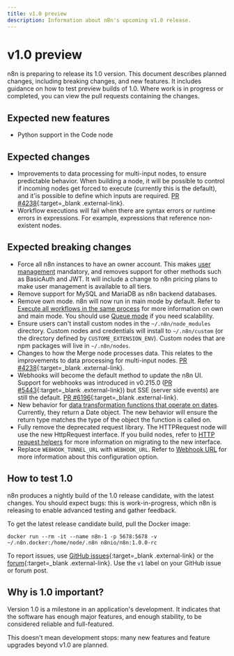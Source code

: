 ```yaml
---
title: v1.0 preview
description: Information about n8n's upcoming v1.0 release.
---
```


# v1.0 preview

n8n is preparing to release its 1.0 version. This document describes planned changes, including breaking changes, and new features. It includes guidance on how to test preview builds of 1.0. Where work is in progress or completed, you can view the pull requests containing the changes.

## Expected new features

* Python support in the Code node

## Expected changes

* Improvements to data processing for multi-input nodes, to ensure predictable behavior. When building a node, it will be possible to control if incoming nodes get forced to execute (currently this is the default), and it'is possible to define which inputs are required. [PR #4238](https://github.com/n8n-io/n8n/pull/4238){:target=_blank .external-link}.
* Workflow executions will fail when there are syntax errors or runtime errors in expressions. For example, expressions that reference non-existent nodes.


## Expected breaking changes

* Force all n8n instances to have an owner account. This makes [user management](/user-management/) mandatory, and removes support for other methods such as BasicAuth and JWT. It will include a change to n8n pricing plans to make user management is available to all tiers.
* Remove support for MySQL and MariaDB as n8n backend databases.
* Remove own mode. n8n will now run in main mode by default. Refer to [Execute all workflows in the same process](/hosting/environment-variables/configuration-methods/#execute-all-workflows-in-the-same-process) for more information on own and main mode. You should use [Queue mode](/hosting/scaling/queue-mode/) if you need scalability.
* Ensure users can't install custom nodes in the `~/.n8n/node_modules` directory. Custom nodes and credentials will install to `~/.n8n/custom` (or the directory defined by `CUSTOME_EXTENSION_ENV`). Custom nodes that are npm packages will live in `~/.n8n/nodes`.
* Changes to how the Merge node processes data. This relates to the improvements to data processing for multi-input nodes. [PR #4238](https://github.com/n8n-io/n8n/pull/4238){:target=_blank .external-link}.
* Webhooks will become the default method to update the n8n UI. Support for webhooks was introduced in v0.215.0 ([PR #5443](https://github.com/n8n-io/n8n/pull/5443){:target=_blank .external-link}) but SSE (server side events) are still the default. [PR #6196](https://github.com/n8n-io/n8n/pull/6196){:target=_blank .external-link}.
* New behavior for [data transformation functions that operate on dates](/code-examples/expressions/data-transformation-functions/dates/). Currently, they return a Date object. The new behavior will ensure the return type matches the type of the object the function is called on.
* Fully remove the deprecated request library. The HTTPRequest node will use the new HttpRequest interface. If you build nodes, refer to [HTTP request helpers](https://docs.n8n.io/integrations/creating-nodes/build/reference/http-helpers/) for more information on migrating to the new interface.
* Replace `WEBHOOK_TUNNEL_URL` with `WEBHOOK_URL`. Refer to [Webhook URL](/hosting/environment-variables/configuration-methods/#webhook-url) for more information about this configuration option.

## How to test 1.0

n8n produces a nightly build of the 1.0 release candidate, with the latest changes. You should expect bugs: this is work-in-progress, which n8n is releasing to enable advanced testing and gather feedback.

To get the latest release candidate build, pull the Docker image:

```shell
docker run --rm -it --name n8n-1 -p 5678:5678 -v ~/.n8n.docker:/home/node/.n8n n8nio/n8n:1.0.0-rc
```

To report issues, use [GitHub issues](https://github.com/n8n-io/n8n/issues){:target=_blank .external-link} or the [forum](https://community.n8n.io/){:target=_blank .external-link}. Use the `v1` label on your GitHub issue or forum post.

## Why is 1.0 important?

Version 1.0 is a milestone in an application's development. It indicates that the software has enough major features, and enough stability, to be considered reliable and full-featured.

This doesn't mean development stops: many new features and feature upgrades beyond v1.0 are planned.
